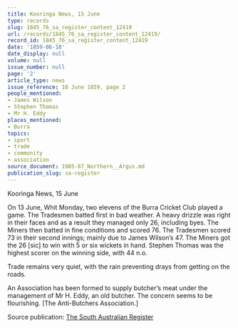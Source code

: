 ```yaml
---
title: Kooringa News, 15 June
type: records
slug: 1845_76_sa_register_content_12419
url: /records/1845_76_sa_register_content_12419/
record_id: 1845_76_sa_register_content_12419
date: '1859-06-18'
date_display: null
volume: null
issue_number: null
page: '2'
article_type: news
issue_reference: 18 June 1859, page 2
people_mentioned:
- James Wilson
- Stephen Thomas
- Mr H. Eddy
places_mentioned:
- Burra
topics:
- sport
- trade
- community
- association
source_document: 1985-87_Northern__Argus.md
publication_slug: sa-register
---
```


Kooringa News, 15 June

On 13 June, Whit Monday, two elevens of the Burra Cricket Club played a game.  The Tradesmen batted first in bad weather.  A heavy drizzle was right in their faces and as a result they managed only 26, including byes.  The Miners then batted in fine conditions and scored 76.  The Tradesmen scored 73 in their second innings; mainly due to James Wilson’s 47.  The Miners got the 26 [sic] to win with 5 or six wickets in hand.  Stephen Thomas was the highest scorer on the winning side, with 44 n.o.

Trade remains very quiet, with the rain preventing drays from getting on the roads.

An Association has been formed to supply butcher’s meat under the management of Mr H. Eddy, an old butcher.  The concern seems to be flourishing.  [The Anti-Butchers Association.]

Source publication: [The South Australian Register](/publications/sa-register/)
